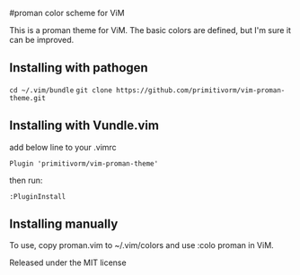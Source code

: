 #proman color scheme for ViM

This is a proman theme for ViM. The basic colors are defined, but I'm sure it can be improved.

Installing with pathogen
---

`cd ~/.vim/bundle`
`git clone https://github.com/primitivorm/vim-proman-theme.git`

Installing with Vundle.vim
---

add below line to your .vimrc

`Plugin 'primitivorm/vim-proman-theme'`

then run:

`:PluginInstall`

Installing manually
---

To use, copy proman.vim to ~/.vim/colors and use :colo proman in ViM.

Released under the MIT license
